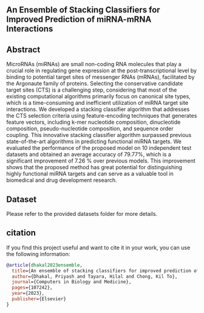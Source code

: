 ## An Ensemble of Stacking Classifiers for Improved Prediction of miRNA-mRNA Interactions


## Abstract

MicroRNAs (miRNAs) are small non-coding RNA molecules that play a crucial role in regulating gene expression at the post-transcriptional level by binding to
potential target sites of messenger RNAs (mRNAs), facilitated by the Argonaute family of proteins. Selecting the conservative candidate target sites (CTS) is 
a challenging step, considering that most of the existing computational algorithms primarily focus on canonical site types, which is a time-consuming and inefficient
utilization of miRNA target site interactions. We developed a stacking classifier algorithm that addresses the CTS selection criteria using feature-encoding techniques
that generates feature vectors, including k-mer nucleotide composition, dinucleotide composition, pseudo-nucleotide composition, and sequence order coupling. 
This innovative stacking classifier algorithm surpassed previous state-of-the-art algorithms in predicting functional miRNA targets. We evaluated the performance of 
the proposed model on 10 independent test datasets and obtained an average accuracy of 79.77%, which is a significant improvement of 7.26 % over previous models.
This improvement shows that the proposed method has great potential for distinguishing highly functional miRNA targets and can serve as a valuable tool in biomedical
and drug development research.

## Dataset

Please refer to the provided datasets folder for more details.

## citation
If you find this project useful and want to cite it in your work, you can use the following information:
```bibtex
@article{dhakal2023ensemble,
  title={An ensemble of stacking classifiers for improved prediction of miRNA-mRNA interactions},
  author={Dhakal, Priyash and Tayara, Hilal and Chong, Kil To},
  journal={Computers in Biology and Medicine},
  pages={107242},
  year={2023},
  publisher={Elsevier}
}

